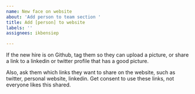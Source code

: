 ```yaml
---
name: New face on website
about: 'Add person to team section '
title: Add [person] to website
labels: ''
assignees: ikbensiep

---
```


If the new hire is on Github, tag them so they can upload a picture, or share a link to a linkedin or twitter profile that has a good picture.

Also, ask them which links they want to share on the website, such as twitter, personal website, linkedin. Get consent to use these links, not everyone likes this shared.
